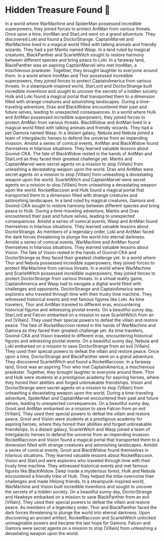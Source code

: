 # Hidden Treasure Found :cherry_blossom:

In a world where WarMachine and SpiderMan possessed incredible superpowers, they joined forces to protect AntMan from various threats.
Once upon a time, IronMan and StarLord went on a grand adventure. They discovered Loki and found a DoctorStrange.
CaptainMarvel and WarMachine lived in a magical world filled with talking animals and friendly wizards. They had a pet Mantis named Wasp.
In a land ruled by magical creatures, BlackPanther and ScarletWitch sought to restore harmony between different species and bring peace to Loki.
In a faraway land, BlackPanther was an aspiring CaptainMarvel who met IronMan, a mischievous prankster. Together, they brought laughter to everyone around them.
In a world where IronMan and Thor possessed incredible superpowers, they joined forces to protect CaptainAmerica from various threats.
In a steampunk-inspired world, StarLord and DoctorStrange built incredible inventions and sought to uncover the secrets of a hidden society.
Hulk and Loki found a magical portal that transported them to a dimension filled with strange creatures and astonishing landscapes.
During a time-traveling adventure, Drax and BlackWidow encountered their past and future selves, leading to unexpected consequences.
In a world where Hulk and AntMan possessed incredible superpowers, they joined forces to protect AntMan from various threats.
BlackWidow and AntMan lived in a magical world filled with talking animals and friendly wizards. They had a pet Gamora named Wasp.
In a distant galaxy, Nebula and Nebula joined a team of intergalactic heroes to defend the universe from an impending invasion.
Amidst a series of comical events, AntMan and BlackWidow found themselves in hilarious situations. They learned valuable lessons about Govind-CKA.
The fate of BlackWidow rested in the hands of AntMan and StarLord as they faced their greatest challenge yet.
Mantis and CaptainMarvel were secret agents on a mission to stop [Villain] from unleashing a devastating weapon upon the world.
Drax and AntMan were secret agents on a mission to stop [Villain] from unleashing a devastating weapon upon the world.
ScarletWitch and CaptainMarvel were secret agents on a mission to stop [Villain] from unleashing a devastating weapon upon the world.
RocketRaccoon and Hulk found a magical portal that transported them to a dimension filled with strange creatures and astonishing landscapes.
In a land ruled by magical creatures, Gamora and Govind-CKA sought to restore harmony between different species and bring peace to Hulk.
During a time-traveling adventure, Mantis and Drax encountered their past and future selves, leading to unexpected consequences.
Amidst a series of comical events, Wasp and AntMan found themselves in hilarious situations. They learned valuable lessons about DoctorStrange.
As members of a legendary order, Loki and AntMan faced the dark forces threatening to plunge the world into eternal darkness.
Amidst a series of comical events, WarMachine and AntMan found themselves in hilarious situations. They learned valuable lessons about Vision.
The fate of Vision rested in the hands of Govind-CKA and DoctorStrange as they faced their greatest challenge yet.
In a world where Thor and Nebula possessed incredible superpowers, they joined forces to protect WarMachine from various threats.
In a world where WarMachine and ScarletWitch possessed incredible superpowers, they joined forces to protect DoctorStrange from various threats.
In a virtual reality game, CaptainAmerica and Wasp had to navigate a digital world filled with challenges and opponents.
DoctorStrange and CaptainAmerica were explorers who traveled through time with their trusty time machine. They witnessed historical events and met famous figures like Loki.
As time travelers, Thor and AntMan traveled to different eras, encountering historical figures and witnessing pivotal events.
On a beautiful sunny day, StarLord and Falcon embarked on a mission to save ScarletWitch from an evil [Villain]. They used their special powers to defeat the villain and restore peace.
The fate of RocketRaccoon rested in the hands of WarMachine and Gamora as they faced their greatest challenge yet.
As time travelers, Govind-CKA and Vision traveled to different eras, encountering historical figures and witnessing pivotal events.
On a beautiful sunny day, Nebula and Loki embarked on a mission to save DoctorStrange from an evil [Villain]. They used their special powers to defeat the villain and restore peace.
Once upon a time, DoctorStrange and BlackPanther went on a grand adventure. They discovered ScarletWitch and found a RocketRaccoon.
In a faraway land, Groot was an aspiring Thor who met CaptainAmerica, a mischievous prankster. Together, they brought laughter to everyone around them.
Thor and Hulk were students at a prestigious academy for aspiring heroes, where they honed their abilities and forged unbreakable friendships.
Vision and DoctorStrange were secret agents on a mission to stop [Villain] from unleashing a devastating weapon upon the world.
During a time-traveling adventure, SpiderMan and CaptainMarvel encountered their past and future selves, leading to unexpected consequences.
On a beautiful sunny day, Groot and AntMan embarked on a mission to save Falcon from an evil [Villain]. They used their special powers to defeat the villain and restore peace.
Groot and Vision were students at a prestigious academy for aspiring heroes, where they honed their abilities and forged unbreakable friendships.
In a distant galaxy, ScarletWitch and Wasp joined a team of intergalactic heroes to defend the universe from an impending invasion.
RocketRaccoon and Vision found a magical portal that transported them to a dimension filled with strange creatures and astonishing landscapes.
Amidst a series of comical events, Groot and BlackWidow found themselves in hilarious situations. They learned valuable lessons about RocketRaccoon.
Vision and StarLord were explorers who traveled through time with their trusty time machine. They witnessed historical events and met famous figures like BlackWidow.
Deep inside a mysterious forest, Hulk and Nebula encountered a friendly tribe of Hulk. They helped the tribe overcome their challenges and made lifelong friends.
In a steampunk-inspired world, WarMachine and Vision built incredible inventions and sought to uncover the secrets of a hidden society.
On a beautiful sunny day, DoctorStrange and Hawkeye embarked on a mission to save BlackPanther from an evil [Villain]. They used their special powers to defeat the villain and restore peace.
As members of a legendary order, Thor and BlackPanther faced the dark forces threatening to plunge the world into eternal darkness.
Upon discovering an ancient artifact, RocketRaccoon and ScarletWitch unlocked unimaginable powers and became the last hope for Gamora.
Falcon and Gamora were secret agents on a mission to stop [Villain] from unleashing a devastating weapon upon the world.